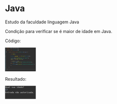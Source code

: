# Java
<p>Estudo da faculdade linguagem Java</p>

<p>Condição para verificar se é maior de idade em Java.</p>

<p>Código:</p>

<img src="código.png" alt="código" width="20%" height="30%">

<p>Resultado:</p>
<img src="resultado.png" alt="resultado" width="20%" height="30%">
